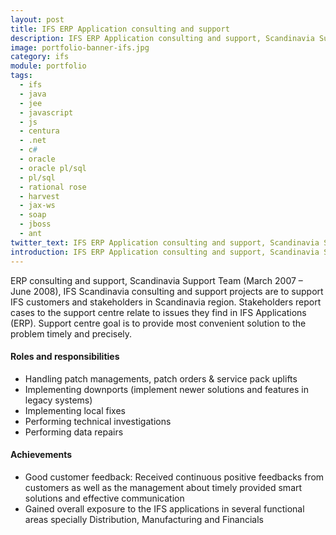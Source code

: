 ```yaml
---
layout: post
title: IFS ERP Application consulting and support
description: IFS ERP Application consulting and support, Scandinavia Support Team (March 2007 – June 2008)
image: portfolio-banner-ifs.jpg
category: ifs
module: portfolio
tags:
  - ifs
  - java
  - jee
  - javascript
  - js
  - centura
  - .net
  - c#
  - oracle
  - oracle pl/sql
  - pl/sql
  - rational rose
  - harvest
  - jax-ws
  - soap
  - jboss
  - ant
twitter_text: IFS ERP Application consulting and support, Scandinavia Support Team (March 2007 – June 2008).
introduction: IFS ERP Application consulting and support, Scandinavia Support Team (March 2007 – June 2008).
---
```


ERP consulting and support, Scandinavia Support Team (March 2007 – June 2008), IFS Scandinavia
consulting and support projects are to support IFS customers and stakeholders in Scandinavia
region. Stakeholders report cases to the support centre relate to issues they find in IFS
Applications (ERP). Support centre goal is to provide most convenient solution to the problem
timely and precisely.

#### Roles and responsibilities

- Handling patch managements, patch orders & service pack uplifts
- Implementing downports (implement newer solutions and features in legacy systems)
- Implementing local fixes
- Performing technical investigations
- Performing data repairs

#### Achievements

- Good customer feedback: Received continuous positive feedbacks from customers as well as the management about timely provided smart solutions and effective communication
- Gained overall exposure to the IFS applications in several functional areas specially Distribution, Manufacturing and Financials
